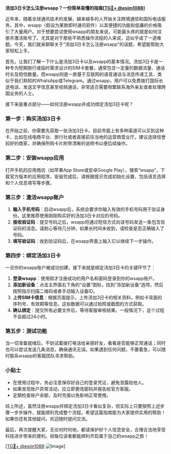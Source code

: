 **汤加3日卡怎么注册wsapp？一份简单易懂的指南[[TG💪+ @esim1088](https://t.me/s/esim1088)]**

近年来，随着全球通讯技术的发展，越来越多的人开始关注跨境通信和国际电话服务。其中，wsapp（假设为某款即时通讯软件）以其便捷的功能和低廉的价格吸引了大量用户。对于想要尝试使用wsapp的朋友来说，可能最头疼的就是如何注册并激活账号了。尤其是对于那些不熟悉操作流程的人来说，这似乎成了一道难题。今天，我们就来聊聊关于“汤加3日卡怎么注册wsapp”的话题，希望能帮助大家轻松上手。

首先，让我们了解一下什么是汤加3日卡以及wsapp的基本情况。汤加3日卡是一种专为短期旅行或临时需求设计的SIM卡套餐，通常包含一定量的数据流量、通话时长及短信数量。而wsapp则是一款基于互联网的语音通话与消息传递工具，类似于我们熟知的WhatsApp或Telegram。通过wsapp，用户可以免费拨打国际长途电话、发送文字信息甚至视频通话，非常适合需要频繁联系海外亲友或者处理跨国业务的人士。

接下来是重点部分——如何注册wsapp并成功绑定汤加3日卡呢？

### 第一步：购买汤加3日卡
在开始之前，你需要先获取一张汤加3日卡。目前市面上有多种渠道可以买到这种卡，比如在线电商平台、旅行社或者直接前往当地的运营商营业厅。建议选择信誉较好的商家，并确保所购卡片附带清晰的说明书以便后续操作。

### 第二步：安装wsapp应用
打开手机的应用商店（如苹果App Store或安卓Google Play），搜索“wsapp”，下载官方版本的应用程序。安装完成后，请根据提示完成初始化设置，包括语言选择和个人信息填写等步骤。

### 第三步：激活wsapp账户
1. **输入手机号码**：启动wsapp后，系统会要求你输入有效的手机号码用于验证身份。这里推荐使用刚刚购买好的汤加3日卡对应的号码。
2. **接收验证码**：提交号码之后，wsapp将通过短信方式向该号码发送一条包含验证码的消息。请耐心等待几分钟，如果长时间未收到，请检查是否正确输入了号码。
3. **填写验证码**：收到验证码后，在wsapp界面上输入它以继续下一步操作。

### 第四步：绑定汤加3日卡
一旦你的wsapp账户被成功创建，接下来就是绑定汤加3日卡的关键环节了：
1. **登录wsapp**：使用刚才注册成功的用户名和密码登录到你的wsapp账户。
2. **添加新设备**：点击主界面右下角的“设置”图标，找到“添加新设备”选项，然后按照指示扫描二维码或者手动输入设备ID。
3. **上传SIM卡信息**：根据页面提示，上传汤加3日卡的相关资料，例如卡背面的序列号、有效期等信息。这些数据可以通过拍照或截图的方式获取。
4. **确认绑定**：提交所有必要文件后，等待客服审核结果。一般情况下，这个过程不会超过24小时。

### 第五步：测试功能
当一切准备就绪后，不妨试着拨打电话给亲朋好友，看看是否能够正常通话；同时也可以尝试发送几条消息，确保通讯无误。如果遇到任何问题，不要着急，可以随时联系wsapp的客服团队寻求帮助。

### 小贴士
- 在使用过程中，务必注意保存好自己的登录凭证，避免泄露给他人。
- 如果发现账户异常活动，应立即更改密码并报告给官方客服。
- 定期检查账户余额，及时充值以免影响正常使用。

综上所述，虽然注册wsapp并绑定汤加3日卡看似复杂，但实际上只要按照上述步骤一步步操作，就能顺利完成整个流程。希望这篇指南能为大家提供实用的帮助！如果你还有其他疑问，欢迎随时提问交流。

最后，再次提醒大家，无论何时何地，都请保护好个人信息安全，合理合法地享受科技进步带来的便利。祝每位读者都能顺利开启属于自己的wsapp之旅！

[[TG💪+ @esim1088](https://t.me/s/esim1088) ![Image](https://i.postimg.cc/4NQfJmqS/Snipaste-2025-05-13-00-14-12.png)]
